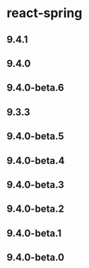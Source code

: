 # react-spring

## 9.4.1

## 9.4.0

## 9.4.0-beta.6

## 9.3.3

## 9.4.0-beta.5

## 9.4.0-beta.4

## 9.4.0-beta.3

## 9.4.0-beta.2

## 9.4.0-beta.1

## 9.4.0-beta.0
